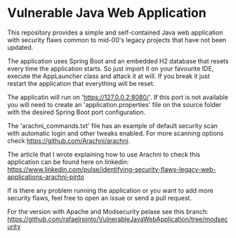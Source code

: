 # Vulnerable Java Web Application
This repository provides a simple and self-contained Java web application with security flaws common to mid-00's legacy projects that have not been updated.

The application uses Spring Boot and an embedded H2 database that resets every time the application starts. So just import it on your favourite IDE, execute the AppLauncher class and attack it at will. If you break it just restart the application that everything will be reset.

The applicatin will run on 'https://127.0.0.2:8080/'. If this port is not available you will need to create an 'application.properties' file on the source folder with the desired Spring Boot port configuration.

The 'arachni_commands.txt' file has an example of default security scan with automatic login and other tweaks enabled. For more scanning options check https://github.com/Arachni/arachni.

The article that I wrote explaining how to use Arachni to check this application can be found here on linkedin: https://www.linkedin.com/pulse/identifying-security-flaws-legacy-web-applications-arachni-pinto

If is there any problem running the application or you want to add more security flaws, feel free to open an issue or send a pull request.

For the version with Apache and Modsecurity pelase see this branch: https://github.com/rafaelrpinto/VulnerableJavaWebApplication/tree/modsecurity


